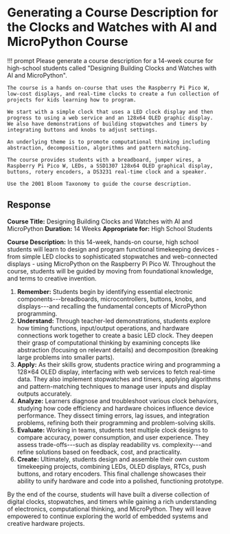 # Generating a Course Description for the Clocks and Watches with AI and MicroPython Course

!!! prompt
    Please generate a course description for a 14-week course for high-school students called "Designing Building Clocks and Watches with AI and MicroPython".

    The course is a hands on-course that uses the Raspberry Pi Pico W, low-cost displays, and real-time clocks to create a fun collection of
    projects for kids learning how to program.

    We start with a simple clock that uses a LED clock display and then progress to using a web service and an 128x64 OLED graphic display.  We also have demonstrations of building stopwatches and timers by integrating buttons and knobs to adjust settings.

    An underlying theme is to promote computational thinking including abstraction, decomposition, algorithms and pattern matching.

    The course provides students with a breadboard, jumper wires, a Raspberry Pi Pico W, LEDs, a SSD1307 128x64 OLED graphical display, buttons, rotery encoders, a DS3231 real-time clock and a speaker.

    Use the 2001 Bloom Taxonomy to guide the course description.

## Response

**Course Title:** Designing Building Clocks and Watches with AI and MicroPython
**Duration:** 14 Weeks
**Appropriate for:** High School Students

**Course Description:**
In this 14-week, hands-on course, high school students will learn to design and program functional timekeeping devices - from simple LED clocks to sophisticated stopwatches and web-connected displays - using MicroPython on the Raspberry Pi Pico W. Throughout the course, students will be guided by moving from foundational knowledge, and terms to creative invention.

1.  **Remember:** Students begin by identifying essential electronic components---breadboards, microcontrollers, buttons, knobs, and displays---and recalling the fundamental concepts of MicroPython programming.
2.  **Understand:** Through teacher-led demonstrations, students explore how timing functions, input/output operations, and hardware connections work together to create a basic LED clock. They deepen their grasp of computational thinking by examining concepts like abstraction (focusing on relevant details) and decomposition (breaking large problems into smaller parts).
3.  **Apply:** As their skills grow, students practice wiring and programming a 128×64 OLED display, interfacing with web services to fetch real-time data. They also implement stopwatches and timers, applying algorithms and pattern-matching techniques to manage user inputs and display outputs accurately.
4.  **Analyze:** Learners diagnose and troubleshoot various clock behaviors, studying how code efficiency and hardware choices influence device performance. They dissect timing errors, lag issues, and integration problems, refining both their programming and problem-solving skills.
5.  **Evaluate:** Working in teams, students test multiple clock designs to compare accuracy, power consumption, and user experience. They assess trade-offs---such as display readability vs. complexity---and refine solutions based on feedback, cost, and practicality.
6.  **Create:** Ultimately, students design and assemble their own custom timekeeping projects, combining LEDs, OLED displays, RTCs, push buttons, and rotary encoders. This final challenge showcases their ability to unify hardware and code into a polished, functioning prototype.

By the end of the course, students will have built a diverse collection of digital clocks, stopwatches, and timers while gaining a rich understanding of electronics, computational thinking, and MicroPython. They will leave empowered to continue exploring the world of embedded systems and creative hardware projects.